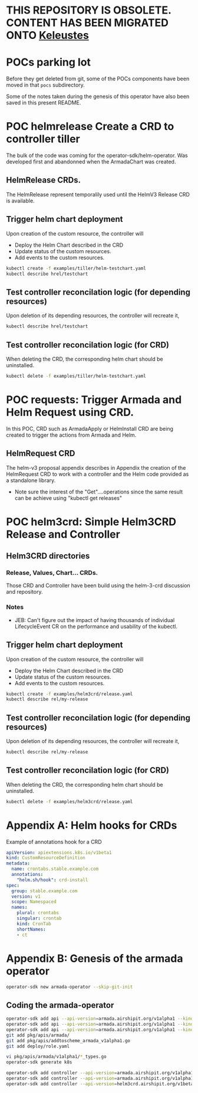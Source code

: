 # THIS REPOSITORY IS OBSOLETE. CONTENT HAS BEEN MIGRATED ONTO [Keleustes](https://github.com/keleustes/) 

# POCs parking lot

Before they get deleted from git, some of the POCs components
have been moved in that `pocs` subdirectory.

Some of the notes taken during the genesis of this operator have also been saved in this
present README.


# POC helmrelease Create a CRD to controller tiller

The bulk of the code was coming for the operator-sdk/helm-operator.
Was developed first and abandonned when the ArmadaChart was created.

## HelmRelease CRDs.

The HelmRelease represent temporalily used until the HelmV3 Release CRD is available.

## Trigger helm chart deployment

Upon creation of the custom resource, the controller will
- Deploy the Helm Chart described in the CRD
- Update status of the custom resources.
- Add events to the custom resources.

```bash
kubectl create -f examples/tiller/helm-testchart.yaml
kubectl describe hrel/testchart
```

## Test controller reconcilation logic (for depending resources)

Upon deletion of its depending resources, the controller will recreate it,

```bash
kubectl describe hrel/testchart
```

## Test controller reconcilation logic (for CRD)

When deleting the CRD, the corresponding helm chart should be uninstalled.

```bash
kubectl delete -f examples/tiller/helm-testchart.yaml
```


# POC requests: Trigger Armada and Helm Request using CRD.

In this POC, CRD such as ArmadaApply or HelmInstall CRD are being
created to trigger the actions from Armada and Helm.

## HelmRequest CRD

The helm-v3 proposal appendix describes in Appendix the creation of the HelmRequest CRD to
work with a controller and the Helm code provided as a standalone library.
- Note sure the interest of the "Get"....operations since the same result can be achieve
using "kubectl get releases"

# POC helm3crd: Simple Helm3CRD Release and Controller

## Helm3CRD directories

### Release, Values, Chart... CRDs.

Those CRD and Controller have been build using the helm-3-crd discussion and repository.

### Notes

- JEB: Can't figure out the impact of having thousands of individual LifecycleEvent CR on the performance
and usability of the kubectl.

## Trigger helm chart deployment

Upon creation of the custom resource, the controller will
- Deploy the Helm Chart described in the CRD
- Update status of the custom resources.
- Add events to the custom resources.

```bash
kubectl create -f examples/helm3crd/release.yaml
kubectl describe rel/my-release
```

## Test controller reconcilation logic (for depending resources)

Upon deletion of its depending resources, the controller will recreate it,

```bash
kubectl describe rel/my-release
```

## Test controller reconcilation logic (for CRD)

When deleting the CRD, the corresponding helm chart should be uninstalled.

```bash
kubectl delete -f examples/helm3crd/release.yaml
```

# Appendix A: Helm hooks for CRDs

Example of annotations hook for a CRD

```yaml
apiVersion: apiextensions.k8s.io/v1beta1
kind: CustomResourceDefinition
metadata:
  name: crontabs.stable.example.com
  annotations:
    "helm.sh/hook": crd-install
spec:
  group: stable.example.com
  version: v1
  scope: Namespaced
  names:
    plural: crontabs
    singular: crontab
    kind: CronTab
    shortNames:
    - ct
```

# Appendix B: Genesis of the armada operator

```bash
operator-sdk new armada-operator --skip-git-init
```

## Coding the armada-operator

```bash
operator-sdk add api --api-version=armada.airshipit.org/v1alpha1 --kind=ArmadaManifest
operator-sdk add api --api-version=armada.airshipit.org/v1alpha1 --kind=ArmadaChart
operator-sdk add api --api-version=armada.airshipit.org/v1alpha1 --kind=ArmadaChartGroup
git add pkg/apis/armada/
git add pkg/apis/addtoscheme_armada_v1alpha1.go
git add deploy/role.yaml
```

```bash
vi pkg/apis/armada/v1alpha1/*_types.go
operator-sdk generate k8s
```

```bash
operator-sdk add controller --api-version=armada.airshipit.org/v1alpha1 --kind=Tiller
operator-sdk add controller --api-version=armada.airshipit.org/v1alpha1 --kind=Armada
operator-sdk add controller --api-version=helm3crd.airshipit.org/v1beta1 --kind=Helm3CRD
```
